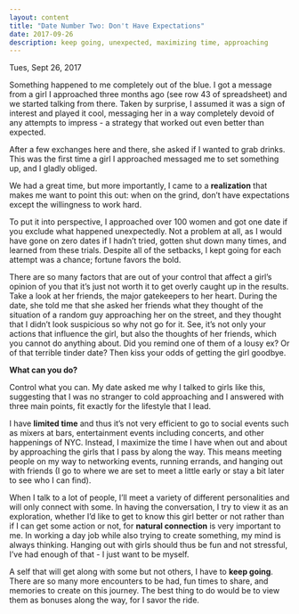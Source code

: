 ```yaml
---
layout: content
title: "Date Number Two: Don't Have Expectations"
date: 2017-09-26
description: keep going, unexpected, maximizing time, approaching
---
```


Tues, Sept 26, 2017

Something happened to me completely out of the blue. I got a message from a girl I approached three months ago (see row 43 of spreadsheet) and we started talking from there. Taken by surprise, I assumed it was a sign of interest and played it cool, messaging her in a way completely devoid of any attempts to impress - a strategy that worked out even better than expected.

After a few exchanges here and there, she asked if I wanted to grab drinks. This was the first time a girl I approached messaged me to set something up, and I gladly obliged. 

We had a great time, but more importantly, I came to a <strong>realization</strong> that makes me want to point this out: when on the grind, don’t have expectations except the willingness to work hard.

To put it into perspective, I approached over 100 women and got one date if you exclude what happened unexpectedly. Not a problem at all, as I would have gone on zero dates if I hadn’t tried, gotten shut down many times, and learned from these trials. Despite all of the setbacks, I kept going for each attempt was a chance; fortune favors the bold.

There are so many factors that are out of your control that affect a girl’s opinion of you that it’s just not worth it to get overly caught up in the results. Take a look at her friends, the major gatekeepers to her heart. During the date, she told me that she asked her friends what they thought of the situation of a random guy approaching her on the street, and they thought that I didn’t look suspicious so why not go for it. See, it’s not only your actions that influence the girl, but also the thoughts of her friends, which you cannot do anything about. Did you remind one of them of a lousy ex? Or of that terrible tinder date? Then kiss your odds of getting the girl goodbye.

<strong>What can you do?</strong>

Control what you can. My date asked me why I talked to girls like this, suggesting that I was no stranger to cold approaching and I answered with three main points, fit exactly for the lifestyle that I lead.

I have <strong>limited time</strong> and thus it’s not very efficient to go to social events such as mixers at bars, entertainment events including concerts, and other happenings of NYC. Instead, I maximize the time I have when out and about by approaching the girls that I pass by along the way. This means meeting people on my way to networking events, running errands, and hanging out with friends (I go to where we are set to meet a little early or stay a bit later to see who I can find). 

When I talk to a lot of people, I’ll meet a variety of different personalities and will only connect with some. In having the conversation, I try to view it as an exploration, whether I’d like to get to know this girl better or not rather than if I can get some action or not, for <strong>natural connection</strong> is very important to me. In working a day job while also trying to create something, my mind is always thinking. Hanging out with girls should thus be fun and not stressful, I’ve had enough of that - I just want to be myself.

A self that will get along with some but not others, I have to <strong>keep going</strong>. There are so many more encounters to be had, fun times to share, and memories to create on this journey. The best thing to do would be to view them as bonuses along the way, for I savor the ride.
